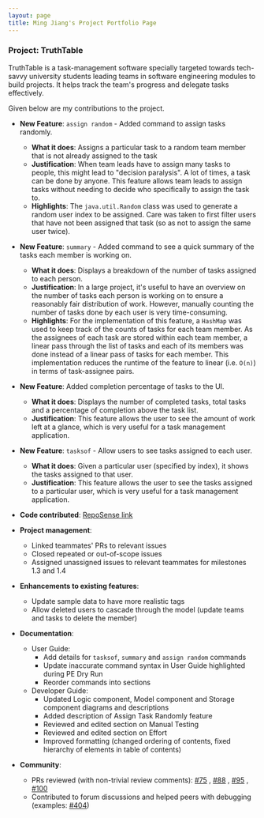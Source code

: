 ```yaml
---
layout: page
title: Ming Jiang's Project Portfolio Page
---
```


### Project: TruthTable

TruthTable is a task-management software specially targeted towards tech-savvy university students leading teams in
software engineering modules to build projects. It helps track the team's progress and delegate tasks effectively.

Given below are my contributions to the project.

* **New Feature**: `assign random` - Added command to assign tasks randomly.
    * **What it does**: Assigns a particular task to a random team member that is not already assigned to the task
    * **Justification**: When team leads have to assign many tasks to people, this might lead to "decision paralysis". A
      lot of times, a task can be done by anyone. This feature allows team leads to assign tasks without needing to
      decide who specifically to assign the task to.
    * **Highlights**: The `java.util.Random` class was used to generate a random user index to be assigned. Care was
      taken to first filter users that have not been assigned that task (so as not to assign the same user twice).

* **New Feature**: `summary` - Added command to see a quick summary of the tasks each member is working on.
    * **What it does**: Displays a breakdown of the number of tasks assigned to each person.
    * **Justification**: In a large project, it's useful to have an overview on the number of tasks each person is
      working on to ensure a reasonably fair distribution of work. However, manually counting the number of tasks done
      by each user is very time-consuming.
    * **Highlights**: For the implementation of this feature, a `HashMap` was used to keep track of the counts of tasks
      for each team member. As the assignees of each task are stored within each team member, a linear pass through the
      list of tasks and each of its members was done instead of a linear pass of tasks for each member. This
      implementation reduces the runtime of the feature to linear (i.e. `O(n)`) in terms of task-assignee pairs.

* **New Feature**: Added completion percentage of tasks to the UI.
    * **What it does**: Displays the number of completed tasks, total tasks and a percentage of completion above the
      task list.
    * **Justification**: This feature allows the user to see the amount of work left at a glance, which is very useful
      for a task management application.

* **New Feature**: `tasksof` - Allow users to see tasks assigned to each user.
    * **What it does**: Given a particular user (specified by index), it shows the tasks assigned to that user.
    * **Justification**: This feature allows the user to see the tasks assigned to a particular user, which is very
      useful for a task management application.

* **Code contributed**: [RepoSense link](https://nus-cs2103-ay2223s1.github.io/tp-dashboard/?search=mjgui)

* **Project management**:
    * Linked teammates' PRs to relevant issues
    * Closed repeated or out-of-scope issues
    * Assigned unassigned issues to relevant teammates for milestones 1.3 and 1.4

* **Enhancements to existing features**:
    * Update sample data to have more realistic tags
    * Allow deleted users to cascade through the model (update teams and tasks to delete the member)

* **Documentation**:
    * User Guide:
        * Add details for `tasksof`, `summary` and `assign random` commands
        * Update inaccurate command syntax in User Guide highlighted during PE Dry Run
        * Reorder commands into sections
    * Developer Guide:
        * Updated Logic component, Model component and Storage component diagrams and descriptions
        * Added description of Assign Task Randomly feature
        * Reviewed and edited section on Manual Testing
        * Reviewed and edited section on Effort
        * Improved formatting (changed ordering of contents, fixed hierarchy of elements in table of contents)

* **Community**:
    * PRs reviewed (with non-trivial review comments): [\#75](https://github.com/AY2223S1-CS2103T-W13-4/tp/pull/75)
      , [\#88](https://github.com/AY2223S1-CS2103T-W13-4/tp/pull/88)
      , [\#95](https://github.com/AY2223S1-CS2103T-W13-4/tp/pull/95)
      , [\#100](https://github.com/AY2223S1-CS2103T-W13-4/tp/pull/100)
    * Contributed to forum discussions and helped peers with debugging (examples:
      [\#404](https://github.com/nus-cs2103-AY2223S1/forum/issues/404))
